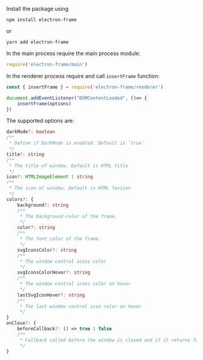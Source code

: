Install the package using

`npm install electron-frame`

or

`yarn add electron-frame` 

In the main process require the main process module:

```js
require('electron-frame/main')
```

In the renderer process require and call `insertFrame` function:

```js
const { insertFrame } = require('electron-frame/renderer')

document.addEventListener("DOMContentLoaded", ()=> {
    insertFrame(options)
})
```

The supported options are: 

```ts
darkMode?: boolean
/**
 * Define if DarkMode is enabled. Default is `true`
 */
title?: string
/**
 * The title of window. Default is HTML title
 */
icon?: HTMLImageElement | string
/**
 * The icon of window. Default is HTML favicon
 */
colors?: {
    background?: string
    /**
     * The background-color of the frame.
     */
    color?: string
    /**
     * The font color of the frame.
     */
    svgIconsColor?: string
    /**
     * The window control icons color
     */
    svgIconsColorHover?: string
    /**
     * The window control icons color on hover
     */
    lastSvgIconHover?: string
    /**
     * The last window control icon color on hover
     */
}
onClose?: {
    beforeCallback?: () => true | false
    /**
     * Callback called before the window is closed and if it returns false the window will not be closed
     */
}
```
